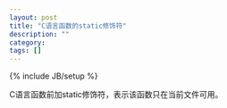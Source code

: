 ```yaml
---
layout: post
title: "C语言函数的static修饰符"
description: ""
category: 
tags: []
---
```

{% include JB/setup %}

C语言函数前加static修饰符，表示该函数只在当前文件可用。
